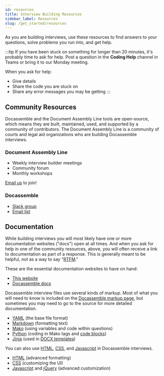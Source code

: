 ```yaml
---
id: resources
title: Interview Building Resources
sidebar_label: Resources
slug: /get_started/resources
---
```


As you are building interviews, use these resources to find answers to your questions, solve problems you run into, and get help.

:::tip
If you have been stuck on something for longer than 20 minutes, it's probably time to ask for help. Post a question in the **Coding Help** channel in Teams or bring it to our Monday meeting.

When you ask for help:

* Give details
* Share the code you are stuck on
* Share any error messages you may be getting
:::

## Community Resources

Docassemble and the Document Assembly Line tools are open-source, which means they are built, maintained, used, and supported by a community of contributors. The Document Assembly Line is a community of courts and legal aid organizations who are building Docassemble interviews.

### Document Assembly Line

* Weekly interview builder meetings
* Community forum
* Monthly workshops

[Email us](mailto:litlab@suffolk.edu) to join!

### Docassemble

* [Slack group](https://join.slack.com/t/docassemble/shared_invite/zt-2cspzjo9j-YyE7SrLmi5muAvnPv~Bz~A)
* [Email list](https://mail.python.org/mm3/mailman3/lists/docassemble.python.org/)

## Documentation

While building interviews you will most likely have one or more documentation websites ("docs") open at all times. And when you ask for help in one of the community resources, above, you will often receive a link to documentation as part of a response. This is generally meant to be helpful, not as a way to say "[RTFM](https://en.wikipedia.org/wiki/RTFM)."

These are the essential documentation websites to have on hand:

* [This website](/)
* [Docassemble docs](https://docassemble.org/docs.html)

Docassemble interview files use several kinds of markup. Most of what you will need to know is included on the [Docassemble markup page](https://docassemble.org/docs/markup.html), but sometimes you may need to go to the source for more detailed documentation.

* [YAML](https://yaml.org/spec/1.2/spec.html) (the base file format)
* [Markdown](https://daringfireball.net/projects/markdown/) (formatting text)
* [Mako](https://docs.makotemplates.org/en/latest/) (using variables and code within questions)
* [Python](https://docs.python.org/3/reference/index.html) (coding in Mako tags and [code blocks](https://docassemble.org/docs/code.html))
* [Jinja](https://jinja.palletsprojects.com/en/3.0.x/) (used in [DOCX templates](../authoring/docx_templates.md))

You can also use [HTML](https://docassemble.org/docs/markup.html#markdownhtml), [CSS](https://docassemble.org/docs/ui.html#css), and [Javascript](https://docassemble.org/docs/initial.html#javascript) in Docassemble interviews.

* [HTML](https://developer.mozilla.org/en-US/docs/Web/HTML) (advanced formatting)
* [CSS](https://developer.mozilla.org/en-US/docs/Web/CSS/Reference) (customizing the UI)
* [Javascript](https://developer.mozilla.org/en-US/docs/Web/JavaScript) and [jQuery](https://api.jquery.com/) (advanced customization)